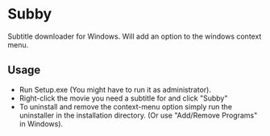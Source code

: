 Subby
======

Subtitle downloader for Windows.
Will add an option to the windows context menu.

Usage
--------
* Run Setup.exe (You might have to run it as administrator).
* Right-click the movie you need a subtitle for and click "Subby"
* To uninstall and remove the context-menu option simply run the uninstaller in the installation directory. (Or use "Add/Remove Programs" in Windows).
